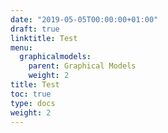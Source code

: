 ```yaml
---
date: "2019-05-05T00:00:00+01:00"
draft: true
linktitle: Test
menu:
  graphicalmodels:
    parent: Graphical Models
    weight: 2
title: Test
toc: true
type: docs
weight: 2
---
```

